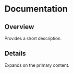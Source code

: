 # Documentation

## Overview
Provides a short description.

## Details
Expands on the primary content.
